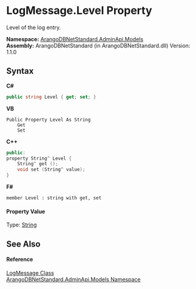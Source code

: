 # LogMessage.Level Property 
 

Level of the log entry.

**Namespace:**&nbsp;<a href="09a5369e-c1cb-35e0-2a36-7817d39ab37d">ArangoDBNetStandard.AdminApi.Models</a><br />**Assembly:**&nbsp;ArangoDBNetStandard (in ArangoDBNetStandard.dll) Version: 1.1.0

## Syntax

**C#**<br />
``` C#
public string Level { get; set; }
```

**VB**<br />
``` VB
Public Property Level As String
	Get
	Set
```

**C++**<br />
``` C++
public:
property String^ Level {
	String^ get ();
	void set (String^ value);
}
```

**F#**<br />
``` F#
member Level : string with get, set

```


#### Property Value
Type: <a href="https://docs.microsoft.com/dotnet/api/system.string" target="_blank" rel="noopener noreferrer">String</a>

## See Also


#### Reference
<a href="cc1da332-5cf6-bd78-06b6-797d70648ddd">LogMessage Class</a><br /><a href="09a5369e-c1cb-35e0-2a36-7817d39ab37d">ArangoDBNetStandard.AdminApi.Models Namespace</a><br />